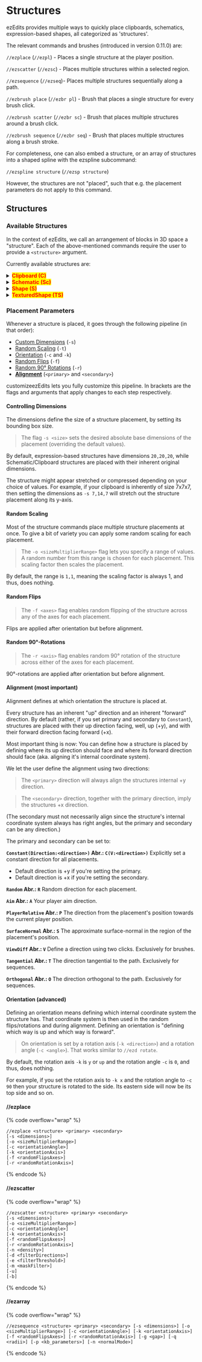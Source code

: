 # Structures

ezEdits provides multiple ways to quickly place clipboards, schematics, expression-based shapes, all categorized as 'structures'.

The relevant commands and brushes (introduced in version 0.11.0) are:

`//ezplace` (`//ezpl`) - Places a single structure at the player position.

`//ezscatter` (`//ezsc`) - Places multiple structures within a selected region.

`//ezsequence` (`//ezseq`)- Places multiple structures sequentially along a path.

`//ezbrush place` (`//ezbr pl`) - Brush that places a single structure for every brush click.

&#x20;`//ezbrush scatter` (`//ezbr sc`) - Brush that places multiple structures around a brush click.

&#x20;`//ezbrush sequence` (`//ezbr seq`) - Brush that places multiple structures along a brush stroke.

For completeness, one can also embed a structure, or an array of structures into a shaped spline with the ezspline subcommand:

`//ezspline structure` (`//ezsp structure`)

However, the structures are not "placed", such that e.g. the placement parameters do not apply to this command.

## Structures

### Available Structures

In the context of ezEdits, we call an arrangement of blocks in 3D space a "structure". Each of the above-mentioned commands require the user to provide a `<structure>` argument.

Currently available structures are:

<details>

<summary><mark style="color:red;"><strong>Clipboard (C)</strong></mark></summary>

A structure based on your current WorldEdit Clipboard.

Options:

* Origin (O). Defaults to INHERENT.
  * INHERENT (I) will use the position it was copied at
  * CENTER (C) will use the geometric center of the clipboard
* PasteMethod (PM). Defaults to FAST.
  * FAST (fast): Default unaltered pasting of clipboards
  * SMOOTHED (smooth): Applies interpolation when the placement cannot be matched onto the world grid, e.g. when placing with a 45° rotated orientation. Has a slightly more smoothed look to it, which may preferred for freely rotated placements.
* Example: `Clipboard(Origin:INHERENT,PasteMethod:SMOOTHED)` or `C(O:I,PM:smooth)`

</details>

<details>

<summary><mark style="color:red;"><strong>Schematic (Sc)</strong></mark></summary>

A structure based on a schematic file.

Options:

* Filename (N) (mandatory parameter)
* Format (F)
* Origin (O). Defaults to INHERENT.
  * INHERENT (I) will use the position it was copied at
  * CENTER (C) will use the geometric center of the clipboard
* PasteMethod (PM). Defaults to FAST.
  * FAST (fast): Default unaltered pasting of clipboards
  * SMOOTHED (smooth): Applies interpolation when the placement cannot be matched into the world grid, e.g. when placing with a 45° rotated orientation. Has a slightly more smoothed look to it, which may preferred for freely rotated placements.

</details>

<details>

<summary><mark style="color:red;"><strong>Shape (S)</strong></mark></summary>

An expression-based shape. EzEdits provides plenty of predefined ones. Material defined by a pattern.

Options:

* Shape (S)
* Pattern (P)

</details>

<details>

<summary><mark style="color:red;"><strong>TexturedShape (TS)</strong></mark></summary>

An expression-based shape with an expression-based texturing. Material defined the Texturing-Shape and a Palette.

Options:

* Shape (S)
* TexturingShape (T)
* Palette (P)

</details>

### Placement Parameters

Whenever a structure is placed, it goes through the following pipeline (in that order):

* [Custom Dimensions](structures.md#controlling-dimensions) (`-s`)
* [Random Scaling](structures.md#random-scaling) (`-t`)
* [Orientation](structures.md#orientation-advanced) (`-c` and `-k`)
* [Random Flips](structures.md#random-flips) (`-f`)
* [Random 90° Rotations](structures.md#random-90-rotations) (`-r`)
* [**Alignment**](structures.md#alignment-most-important) (`<primary>` and `<secondary>`)

customizeezEdits lets you fully customize this pipeline. In brackets are the flags and arguments that apply changes to each step respectively.

#### Controlling Dimensions

The dimensions define the size of a structure placement, by setting its bounding box size.

> The flag `-s <size>` sets the desired absolute base dimensions of the placement (overriding the default values).

By default, expression-based structures have dimensions `20,20,20`, while Schematic/Clipboard structures are placed with their inherent original dimensions.

The structure might appear stretched or compressed depending on your choice of values. For example, if your clipboard is inherently of size 7x7x7, then setting the dimensions as `-s 7,14,7` will stretch out the structure placement along its y-axis.

#### Random Scaling

Most of the structure commands place multiple structure placements at once. To give a bit of variety you can apply some random scaling for each placement.

> The `-o <sizeMultiplierRange>` flag lets you specify a range of values. A random number from this range is chosen for each placement. This scaling factor then scales the placement.

By default, the range is `1,1`, meaning the scaling factor is always 1, and thus, does nothing.

#### Random Flips

> The `-f <axes>` flag enables random flipping of the structure across any of the axes for each placement.

Flips are applied after orientation but before alignment.

#### Random 90°-Rotations

> The `-r <axis>` flag enables random 90° rotation of the structure across either of the axes for each placement.

90°-rotations are applied after orientation but before alignment.

#### Alignment (most important)

Alignment defines at which orientation the structure is placed at.

Every structure has an inherent "up" direction and an inherent "forward" direction. By default (rather, if you set primary and secondary to `Constant`), structures are placed with their up direction facing, well, up (+y), and with their forward direction facing forward (+x).

Most important thing is now: You can define how a structure is placed by defining where its up direction should face and where its forward direction should face (aka. aligning it's internal coordinate system).

We let the user define the alignment using two directions:

> The `<primary>` direction will always align the structures internal +y direction.

> The `<secondary>` direction, together with the primary direction, imply the structures +x direction.

(The secondary must not necessarily align since the structure's internal coordinate system always has right angles, but the primary and secondary can be any direction.)

The primary and secondary can be set to:

**`Constant(Direction:<direction>)` Abr.: `C(V:<direction>)`** Explicitly set a constant direction for all placements.

* Default direction is +y if you're setting the primary.
* Default direction is +x if you're setting the secondary.

**`Random` Abr.: `R`** Random direction for each placement.

**`Aim` Abr.: `A`** Your player aim direction.

**`PlayerRelative` Abr.: `P`** The direction from the placement's position towards the current player position.

**`SurfaceNormal` Abr.: `S`** The approximate surface-normal in the region of the placement's position.

**`ViewDiff` Abr.: `V`** Define a direction using two clicks. Exclusively for brushes.

**`Tangential` Abr.: `T`** The direction tangential to the path. Exclusively for sequences.

**`Orthogonal` Abr.: `O`** The direction orthogonal to the path. Exclusively for sequences.

#### Orientation (advanced)

Defining an orientation means defining which internal coordinate system the structure has. That coordinate system is then used in the random flips/rotations and during alignment. Defining an orientation is "defining which way is up and which way is forward".

> On orientation is set by a rotation axis (`-k <direction>`) and a rotation angle (`-c <angle>`). That works similar to `//ezd rotate`.

By default, the rotation axis `-k` is `y` or `up` and the rotation angle `-c` is `0`, and thus, does nothing.

For example, if you set the rotation axis to `-k x` and the rotation angle to `-c 90` then your structure is rotated to the side. Its eastern side will now be its top side and so on.

#### //ezplace

{% code overflow="wrap" %}
```
//ezplace <structure> <primary> <secondary>
[-s <dimensions>]
[-o <sizeMultiplierRange>]
[-c <orientationAngle>]
[-k <orientationAxis>]
[-f <randomFlipsAxes>]
[-r <randomRotationAxis>]
```
{% endcode %}

#### //ezscatter

{% code overflow="wrap" %}
```
//ezscatter <structure> <primary> <secondary>
[-s <dimensions>]
[-o <sizeMultiplierRange>]
[-c <orientationAngle>]
[-k <orientationAxis>]
[-f <randomFlipsAxes>]
[-r <randomRotationAxis>]
[-n <density>]
[-d <filterDirections>]
[-e <filterThreshold>]
[-m <maskFilter>]
[-u]
[-b]
```
{% endcode %}

#### //ezarray

{% code overflow="wrap" %}
```
//ezsequence <structure> <primary> <secondary> [-s <dimensions>] [-o <sizeMultiplierRange>] [-c <orientationAngle>] [-k <orientationAxis>] [-f <randomFlipsAxes>] [-r <randomRotationAxis>] [-g <gap>] [-q <radii>] [-p <kb_parameters>] [-n <normalMode>]
```
{% endcode %}
